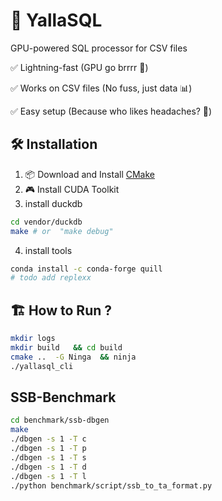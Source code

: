 # 🚀 YallaSQL  
GPU-powered SQL processor for CSV files 
 
✅ Lightning-fast (GPU go brrrr 💨)

✅ Works on CSV files (No fuss, just data 📊)

✅ Easy setup (Because who likes headaches? 🤯)

## 🛠️ Installation
1. 📦 Download and Install [CMake](https://cmake.org/download/)
2. 🎮 Install CUDA Toolkit
3. install duckdb
```bash
cd vendor/duckdb
make # or  "make debug"
```
4. install tools
```bash
conda install -c conda-forge quill
# todo add replexx
```

## 🏗️ How to Run ?
```bash
mkdir logs
mkdir build   && cd build  
cmake ..  -G Ninga  && ninja
./yallasql_cli  
```

## SSB-Benchmark
```bash
cd benchmark/ssb-dbgen
make
./dbgen -s 1 -T c
./dbgen -s 1 -T p
./dbgen -s 1 -T s
./dbgen -s 1 -T d
./dbgen -s 1 -T l
./python benchmark/script/ssb_to_ta_format.py
```